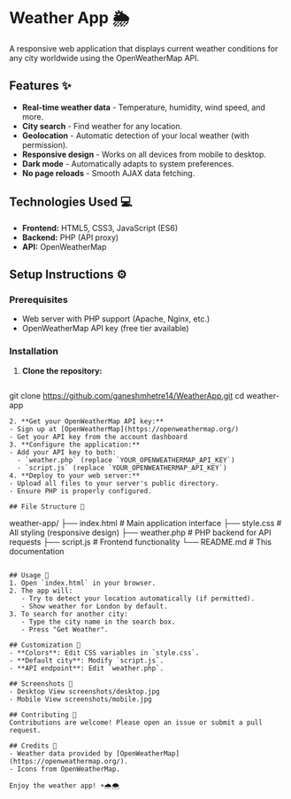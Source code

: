 # Weather App 🌦️

A responsive web application that displays current weather conditions for any city worldwide using the OpenWeatherMap API.

## Features ✨
- **Real-time weather data** - Temperature, humidity, wind speed, and more.
- **City search** - Find weather for any location.
- **Geolocation** - Automatic detection of your local weather (with permission).
- **Responsive design** - Works on all devices from mobile to desktop.
- **Dark mode** - Automatically adapts to system preferences.
- **No page reloads** - Smooth AJAX data fetching.

## Technologies Used 💻
- **Frontend:** HTML5, CSS3, JavaScript (ES6)
- **Backend:** PHP (API proxy)
- **API:** OpenWeatherMap

## Setup Instructions ⚙️

### Prerequisites
- Web server with PHP support (Apache, Nginx, etc.)
- OpenWeatherMap API key (free tier available)

### Installation
1. **Clone the repository:**
   ```bash
git clone https://github.com/ganeshmhetre14/WeatherApp.git
cd weather-app
   ```
2. **Get your OpenWeatherMap API key:**
   - Sign up at [OpenWeatherMap](https://openweathermap.org/)
   - Get your API key from the account dashboard
3. **Configure the application:**
   - Add your API key to both:
     - `weather.php` (replace `YOUR_OPENWEATHERMAP_API_KEY`)
     - `script.js` (replace `YOUR_OPENWEATHERMAP_API_KEY`)
4. **Deploy to your web server:**
   - Upload all files to your server's public directory.
   - Ensure PHP is properly configured.

## File Structure 💁️
```
weather-app/
├── index.html          # Main application interface
├── style.css           # All styling (responsive design)
├── weather.php         # PHP backend for API requests
├── script.js           # Frontend functionality
└── README.md           # This documentation
```

## Usage 🚀
1. Open `index.html` in your browser.
2. The app will:
   - Try to detect your location automatically (if permitted).
   - Show weather for London by default.
3. To search for another city:
   - Type the city name in the search box.
   - Press "Get Weather".

## Customization 🎨
- **Colors**: Edit CSS variables in `style.css`.
- **Default city**: Modify `script.js`.
- **API endpoint**: Edit `weather.php`.

## Screenshots 📸
- Desktop View screenshots/desktop.jpg
- Mobile View screenshots/mobile.jpg

## Contributing 🤝
Contributions are welcome! Please open an issue or submit a pull request.

## Credits 🙏
- Weather data provided by [OpenWeatherMap](https://openweathermap.org/).
- Icons from OpenWeatherMap.

Enjoy the weather app! ☀️🌧️🌨️

